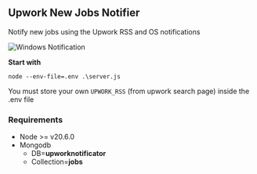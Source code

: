## Upwork New Jobs Notifier
Notify new jobs using the Upwork RSS and OS notifications

![Windows Notification](https://i.ibb.co/PF7QvK4/Captura-de-pantalla-2024-05-25-034541.png)

**Start with**

    node --env-file=.env .\server.js

You must store your own `UPWORK_RSS` (from upwork search page) inside the .env file
### Requirements
 - Node >= v20.6.0
 - Mongodb
	 - DB=**upworknotificator**
	 - Collection=**jobs**